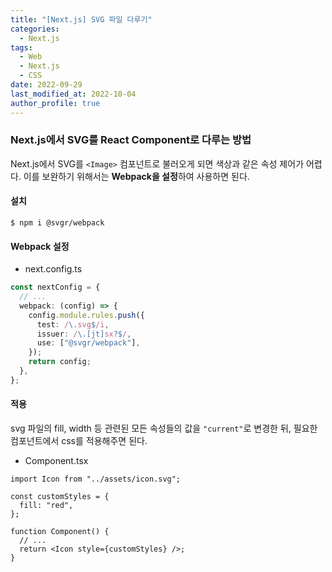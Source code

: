 ```yaml
---
title: "[Next.js] SVG 파일 다루기"
categories:
  - Next.js
tags:
  - Web
  - Next.js
  - CSS
date: 2022-09-29
last_modified_at: 2022-10-04
author_profile: true
---
```


### Next.js에서 SVG를 React Component로 다루는 방법

Next.js에서 SVG를 `<Image>` 컴포넌트로 불러오게 되면 색상과 같은 속성 제어가 어렵다. 이를 보완하기 위해서는 **Webpack을 설정**하여 사용하면 된다.

#### 설치

```
$ npm i @svgr/webpack
```

#### Webpack 설정

- next.config.ts

```ts
const nextConfig = {
  // ...
  webpack: (config) => {
    config.module.rules.push({
      test: /\.svg$/i,
      issuer: /\.[jt]sx?$/,
      use: ["@svgr/webpack"],
    });
    return config;
  },
};
```

#### 적용

svg 파일의 fill, width 등 관련된 모든 속성들의 값을 `"current"`로 변경한 뒤, 필요한 컴포넌트에서 css를 적용해주면 된다.

- Component.tsx

```tsx
import Icon from "../assets/icon.svg";

const customStyles = {
  fill: "red",
};

function Component() {
  // ...
  return <Icon style={customStyles} />;
}
```
